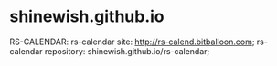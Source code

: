 # shinewish.github.io

RS-CALENDAR:
rs-calendar site: http://rs-calend.bitballoon.com;
rs-calendar repository: shinewish.github.io/rs-calendar;
